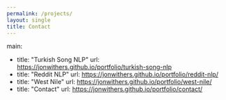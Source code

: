 ```yaml
---
permalink: /projects/
layout: single
title: Contact
---
```


main:
  - title: "Turkish Song NLP"
    url: https://jonwithers.github.io/portfolio/turkish-song-nlp
  - title: "Reddit NLP"
    url: https://jonwithers.github.io/portfolio/reddit-nlp/
  - title: "West Nile"
    url: https://jonwithers.github.io/portfolio/west-nile/
  - title: "Contact"
    url: https://jonwithers.github.io/portfolio/contact/
